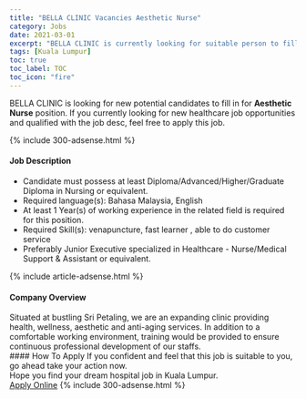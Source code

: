 ```yaml
---
title: "BELLA CLINIC Vacancies Aesthetic Nurse" 
category: Jobs 
date: 2021-03-01 
excerpt: "BELLA CLINIC is currently looking for suitable person to fill in the Aesthetic Nurse which positioned at Kuala Lumpur" 
tags: [Kuala Lumpur] 
toc: true 
toc_label: TOC 
toc_icon: "fire" 
--- 
```


<p>BELLA CLINIC is looking for new potential candidates to fill in for <b>Aesthetic Nurse</b> position. If you currently looking for new healthcare job opportunities and qualified with the job desc, feel free to apply this job.
</p>{% include 300-adsense.html %} 
<div><div><h4>Job Description</h4></div><div><div><span><div><ul><li>Candidate must possess at least Diploma/Advanced/Higher/Graduate Diploma in Nursing or equivalent.</li><li>Required language(s):&#160;Bahasa Malaysia, English</li><li>At least 1&#160;Year(s) of working experience in the related field is required for this position.</li><li>Required Skill(s): venapuncture, fast learner , able to do customer service</li><li>Preferably Junior Executive specialized in Healthcare - Nurse/Medical Support &amp; Assistant or equivalent.</li></ul></div></span></div></div></div> 
{% include article-adsense.html %} 
<div><div><h4>Company Overview</h4></div><div><div><span><div><div>Situated at bustling Sri Petaling, we are an expanding clinic providing health, wellness, aesthetic and anti-aging services. In addition to a comfortable working environment, training would be provided to ensure continuous professional development of our staffs.</div></div></span></div></div></div> 
#### How To Apply 
If you confident and feel that this job is suitable to you, go ahead take your action now. <br/> 
Hope you find your dream hospital job in Kuala Lumpur. <br/> 
<a href="https://www.jobstreet.com.my/en/job/aesthetic-nurse-4493685?jobId=jobstreet-my-job-4493685" class="btn btn--warning" target="_blank" rel="nofollow noopenner">Apply Online</a> 
{% include 300-adsense.html %} 